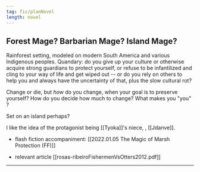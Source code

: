```yaml
---
tag: fic/planNovel
length: novel
---
```


## Forest Mage? Barbarian Mage? Island Mage?

Rainforest setting, modeled on modern South America and various Indigenous peoples. Quandary: do you give up your culture or otherwise acquire strong guardians to protect yourself, or refuse to be infantilized and cling to your way of life and get wiped out -- or do you rely on others to help  you and always have the uncertainty of that, plus the slow cultural rot? 

Change or die, but _how_ do you change, when your goal is to preserve yourself? How do you decide how much to change? What makes you "you" ? 

Set on an island perhaps?

I like the idea of the protagonist being [[Tyoka]]'s niece, , [[Jdanve]]. 

* flash fiction accompaniment: [[2022.01.05 The Magic of Marsh Protection (FF)]]
- relevant article [[rosas-ribeiroFishermenVsOtters2012.pdf]]
---

